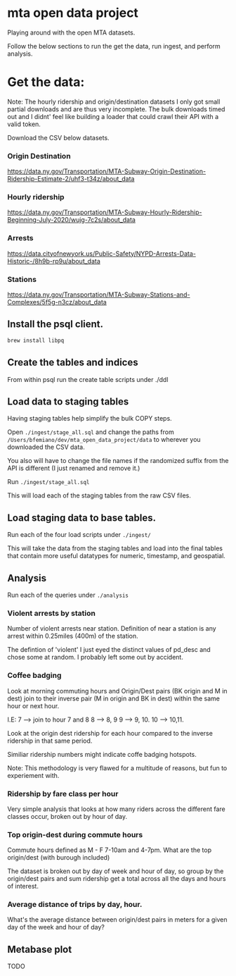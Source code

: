 # mta open data project

Playing around with the open MTA datasets.

Follow the below sections to run the get the data, run ingest, and perform analysis.

# Get the data:

Note: The hourly ridership and origin/destination datasets I only got small partial downloads and are thus very incomplete. The bulk downloads timed out and I didnt' feel like building a loader that could crawl their API with a valid token.

Download the CSV below datasets.

### Origin Destination
https://data.ny.gov/Transportation/MTA-Subway-Origin-Destination-Ridership-Estimate-2/uhf3-t34z/about_data

### Hourly ridership
https://data.ny.gov/Transportation/MTA-Subway-Hourly-Ridership-Beginning-July-2020/wujg-7c2s/about_data

### Arrests
https://data.cityofnewyork.us/Public-Safety/NYPD-Arrests-Data-Historic-/8h9b-rp9u/about_data

### Stations

https://data.ny.gov/Transportation/MTA-Subway-Stations-and-Complexes/5f5g-n3cz/about_data


## Install the psql client. 

```bash
brew install libpq
```

## Create the tables and indices

From within psql run the create table scripts under ./ddl

## Load data to staging tables

Having staging tables help simplify the bulk COPY steps.

Open `./ingest/stage_all.sql` and change the paths from `/Users/bfemiano/dev/mta_open_data_project/data`
to wherever you downloaded the CSV data. 

You also will have to change the file names if the randomized suffix from the API is different (I just renamed and remove it.)

Run `./ingest/stage_all.sql`

This will load each of the staging tables from the raw CSV files.

## Load staging data to base tables.

Run each of the four load scripts under `./ingest/`

This will take the data from the staging tables and load into the final tables that
contain more useful datatypes for numeric, timestamp, and geospatial.

## Analysis

Run each of the queries under `./analysis`

### Violent arrests by station

Number of violent arrests near station. Definition of near a station is any arrest
within 0.25miles (400m) of the station.

The defintion of 'violent' I just eyed the distinct values of pd_desc and chose some at random.
I probably left some out by accident.

### Coffee badging

Look at morning commuting hours and Origin/Dest pairs (BK origin and M in dest) join to their inverse pair (M in origin and BK in dest) within the same hour or next hour. 

I.E:
 7 --> join to hour 7 and 8
 8 --> 8, 9
 9 --> 9, 10.
 10 --> 10,11.

Look at the origin dest ridership for each hour compared to the inverse ridership in that same period.

Similiar ridership numbers might indicate coffe badging hotspots.

Note: This methodology is very flawed for a multitude of reasons, but fun to experiement with.

### Ridership by fare class per hour

Very simple analysis that looks at how many riders across the different fare classes occur, broken out by hour of day. 

### Top origin-dest during commute hours

Commute hours defined as M - F 7-10am and 4-7pm. What are the top origin/dest (with burough included)

The dataset is broken out by day of week and hour of day, so group by the origin/dest pairs
and sum ridership get a total across all the days and hours of interest.

### Average distance of trips by day, hour. 

What's the average distance between origin/dest pairs in meters for a given day of the week and hour of day?

## Metabase plot

TODO